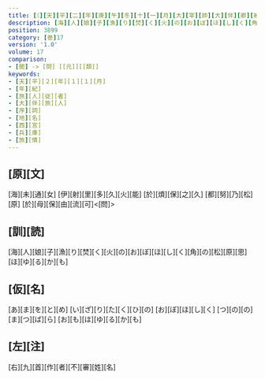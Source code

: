 ```yaml
---
title: [（][天][平][二][年][庚][午][冬][十][一][月][大][宰][帥][大][伴][卿][被][任][大][納][言] [[兼][帥][如][舊]][上][京][之][時][傔][従][等][別][取][海][路][入][京] [於][是][悲][傷][羇][旅][各][陳][所][心][作][歌][十][首][）]
description: [海][人][娘][子][漁][り][焚][く][火][の][お][ぼ][ほ][し][く][角][の][松][原][思][ほ][ゆ][る][か][も]
position: 3899
category: [巻]17
version: '1.0'
volume: 17
comparison:
- [聞] -> [問] [[元]][[類]]
keywords:
- [天][平][２][年][１][１][月]
- [年][紀]
- [旅][人][従][者]
- [大][伴][旅][人]
- [序][詞]
- [地][名]
- [西][宮]
- [兵][庫]
- [旅][情]
---
```


## [原][文]

[海][未][通][女] [伊][射][里][多][久][火][能] [於][煩][保][之][久] [都][努][乃][松][原] [於][母][保][由][流][可]<[問]>

## [訓][読]

[海][人][娘][子][漁][り][焚][く][火][の][お][ぼ][ほ][し][く][角][の][松][原][思][ほ][ゆ][る][か][も]

## [仮][名]

[あ][ま][を][と][め] [い][ざ][り][た][く][ひ][の] [お][ぼ][ほ][し][く] [つ][の][の][ま][つ][ば][ら] [お][も][ほ][ゆ][る][か][も]

## [左][注]

[右][九][首][作][者][不][審][姓][名]
